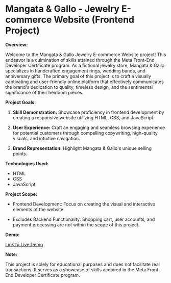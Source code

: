 # Mangata & Gallo - Jewelry E-commerce Website (Frontend Project)

**Overview:**

Welcome to the Mangata & Gallo Jewelry E-commerce Website project! This endeavor is a culmination of skills attained through the Meta Front-End Developer Certificate program. As a fictional jewelry store, Mangata & Gallo specializes in handcrafted engagement rings, wedding bands, and anniversary gifts. The primary goal of this project is to craft a visually captivating and user-friendly online platform that effectively communicates the brand's dedication to quality, timeless design, and the sentimental significance of their heirloom pieces.

**Project Goals:**

1. **Skill Demonstration:** Showcase proficiency in frontend development by creating a responsive website utilizing HTML, CSS, and JavaScript.
  
2. **User Experience:** Craft an engaging and seamless browsing experience for potential customers through compelling copywriting, high-quality visuals, and intuitive navigation.

3. **Brand Representation:** Highlight Mangata & Gallo's unique selling points.

**Technologies Used:**

- HTML
- CSS
- JavaScript

**Project Scope:**

- Frontend Development: Focus on creating the visual and interactive elements of the website.
  
- Excludes Backend Functionality: Shopping cart, user accounts, and payment processing are not within the scope of this project.

**Demo:**

[Link to Live Demo](mangatogallo.xcalex.com)

**Note:**

This project is solely for educational purposes and does not facilitate real transactions. It serves as a showcase of skills acquired in the Meta Front-End Developer Certificate program.
